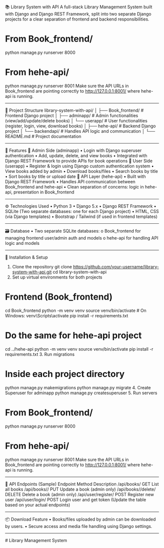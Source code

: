📚 Library System with API
A full-stack Library Management System built with Django and Django REST Framework,
split into two separate Django projects for a clear separation of frontend and backend responsibilities.

# From Book_frontend/
python manage.py runserver 8000

# From hehe-api/
python manage.py runserver 8001
Make sure the API URLs in Book_frontend are pointing correctly to http://127.0.0.1:8001/ where hehe-api is running.
________________________________________
📁 Project Structure
library-system-with-api/
│
├── Book_frontend/ # Frontend Django project
│   ├── adminapp/  # Admin functionalities (view/add/update/delete books)
│   └── userapp/   # User functionalities (register, login, view, download books)
│
├── hehe-api/  # Backend Django project
│   └── backendapi/ # Handles API logic and communication
│
└── README.md  # Project documentation
________________________________________
🚀 Features
🔐 Admin Side (adminapp)
•	Login with Django superuser authentication
•	Add, update, delete, and view books
•	Integrated with Django REST Framework to provide APIs for book operations
👤 User Side (userapp)
•	Register & login using Django custom authentication system
•	View books added by admin
•	Download books/files
•	Search books by title
•	Sort books by title or upload date
🔗 API Layer (hehe-api)
•	Built with Django REST Framework
•	Handles API communication between Book_frontend and hehe-api
•	Clean separation of concerns: logic in hehe-api, presentation in Book_frontend
________________________________________
⚙️ Technologies Used
•	Python 3
•	Django 5.x
•	Django REST Framework
•	SQLite (Two separate databases: one for each Django project)
•	HTML, CSS (via Django templates)
•	Bootstrap / Tailwind (if used in frontend templates)
________________________________________
🗃️ Database
•	Two separate SQLite databases:
o	Book_frontend for managing frontend user/admin auth and models
o	hehe-api for handling API logic and models
________________________________________
🔧 Installation & Setup
1. Clone the repository
git clone https://github.com/your-username/library-system-with-api.git
cd library-system-with-api
2. Set up virtual environments for both projects
# Frontend (Book_frontend)
cd Book_frontend
python -m venv venv
source venv/bin/activate   # On Windows: venv\Scripts\activate
pip install -r requirements.txt

# Do the same for hehe-api project
cd ../hehe-api
python -m venv venv
source venv/bin/activate
pip install -r requirements.txt
3. Run migrations
# Inside each project directory
python manage.py makemigrations
python manage.py migrate
4. Create Superuser for adminapp
python manage.py createsuperuser
5. Run servers
# From Book_frontend/
python manage.py runserver 8000

# From hehe-api/
python manage.py runserver 8001
Make sure the API URLs in Book_frontend are pointing correctly to http://127.0.0.1:8001/ where hehe-api is running.
________________________________________
🧪 API Endpoints (Sample)
Endpoint	Method	Description
/api/books/	GET	List all books
/api/books/<id>/	PUT	Update a book (admin only)
/api/books/<id>/delete/	DELETE	Delete a book (admin only)
/api/user/register/	POST	Register new user
/api/user/login/	POST	Login user and get token
(Update the table based on your actual endpoints)
________________________________________
📦 Download Feature
•	Books/files uploaded by admin can be downloaded by users.
•	Secure access and media file handling using Django settings.
________________________________________

﻿# Library Management System
